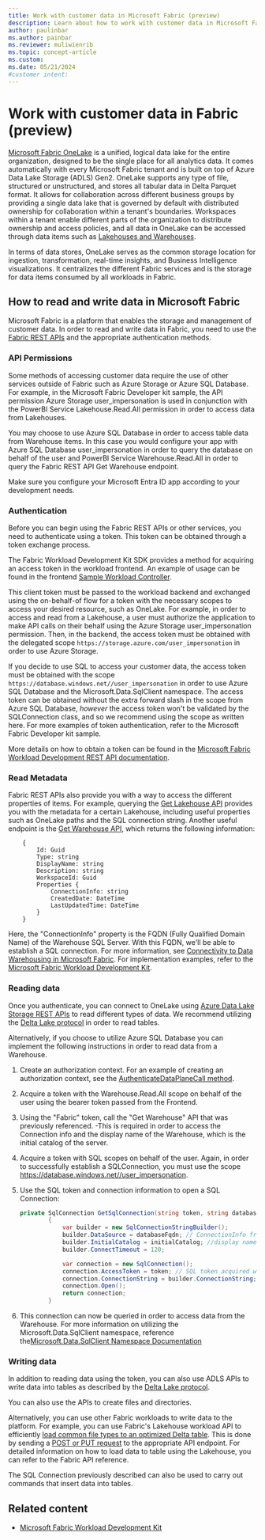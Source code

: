 ```yaml
---
title: Work with customer data in Microsoft Fabric (preview)
description: Learn about how to work with customer data in Microsoft Fabric.
author: paulinbar
ms.author: painbar
ms.reviewer: muliwienrib
ms.topic: concept-article
ms.custom:
ms.date: 05/21/2024
#customer intent:
---
```


# Work with customer data in Fabric (preview)

[Microsoft Fabric OneLake](../onelake/index.yml) is a unified, logical data lake for the entire organization, designed to be the single place for all analytics data. It comes automatically with every Microsoft Fabric tenant and is built on top of Azure Data Lake Storage (ADLS) Gen2. OneLake supports any type of file, structured or unstructured, and stores all tabular data in Delta Parquet format. It allows for collaboration across different business groups by providing a single data lake that is governed by default with distributed ownership for collaboration within a tenant's boundaries. Workspaces within a tenant enable different parts of the organization to distribute ownership and access policies, and all data in OneLake can be accessed through data items such as [Lakehouses and Warehouses](../data-warehouse/data-warehousing.md).

In terms of data stores, OneLake serves as the common storage location for ingestion, transformation, real-time insights, and Business Intelligence visualizations. It centralizes the different Fabric services and is the storage for data items consumed by all workloads in Fabric.

## How to read and write data in Microsoft Fabric 

Microsoft Fabric is a platform that enables the storage and management of customer data. In order to read and write data in Fabric, you need to use the [Fabric REST APIs](/rest/api/fabric/articles/) and the appropriate authentication methods.

### API Permissions

Some methods of accessing customer data require the use of other services outside of Fabric such as Azure Storage or Azure SQL Database. For example, in the Microsoft Fabric Developer kit sample, the API permission Azure Storage user_impersonation is used in conjunction with the PowerBI Service Lakehouse.Read.All permission in order to access data from Lakehouses.

You may choose to use Azure SQL Database in order to access table data from Warehouse items. In this case you would configure your app with Azure SQL Database user_impersonation in order to query the database on behalf of the user and PowerBI Service Warehouse.Read.All in order to query the Fabric REST API Get Warehouse endpoint.

Make sure you configure your Microsoft Entra ID app according to your development needs.

### Authentication 

Before you can begin using the Fabric REST APIs or other services, you need to authenticate using a token. This token can be obtained through a token exchange process.

The Fabric Workload Development Kit SDK provides a method for acquiring an access token in the workload frontend. An example of usage can be found in the frontend [Sample Workload Controller](https://github.com/microsoft/Microsoft-Fabric-workload-development-sample/blob/main/Frontend/src/controller/SampleWorkloadController.ts).

 This client token must be passed to the workload backend and exchanged using the on-behalf-of flow for a token with the necessary scopes to access your desired resource, such as OneLake. For example, in order to access and read from a Lakehouse, a user must authorize the application to make API calls on their behalf using the Azure Storage user_impersonation permission. Then, in the backend, the access token must be obtained with the delegated scope `https://storage.azure.com/user_impersonation` in order to use Azure Storage.

If you decide to use SQL to access your customer data, the access token must be obtained with the scope `https://database.windows.net//user_impersonation` in order to use Azure SQL Database and the Microsoft.Data.SqlClient namespace. The access token can be obtained without the extra forward slash in the scope from Azure SQL Database, *however* the access token won't be validated by the SQLConnection class, and so we recommend using the scope as written here.
For more examples of token authentication, refer to the Microsoft Fabric Developer kit sample.

More details on how to obtain a token can be found in the [Microsoft Fabric Workload Development REST API documentation](https://go.microsoft.com/fwlink/?linkid=2271986).

### Read Metadata

Fabric REST APIs also provide you with a way to access the different properties of items. For example, querying the [Get Lakehouse API](/rest/api/fabric/lakehouse/items/get-lakehouse?tabs=HTTP) provides you with the metadata for a certain Lakehouse, including useful properties such as OneLake paths and the SQL connection string.
Another useful endpoint is the [Get Warehouse API](https://learn.microsoft.com/rest/api/fabric/warehouse/items/get-warehouse?tabs=HTTP), which returns the following information:

```
    {
        Id: Guid
        Type: string
        DisplayName: string
        Description: string
        WorkspaceId: Guid
        Properties {
            ConnectionInfo: string
            CreatedDate: DateTime
            LastUpdatedTime: DateTime
        }
    }
```

Here, the "ConnectionInfo" property is the FQDN (Fully Qualified Domain Name) of the Warehouse SQL Server. With this FQDN, we'll be able to establish a SQL connection. For more information, see [Connectivity to Data Warehousing in Microsoft Fabric](https://learn.microsoft.com/fabric/data-warehouse/connectivity).
For implementation examples, refer to the [Microsoft Fabric Workload Development Kit](./index.yml).

### Reading data

Once you authenticate, you can connect to OneLake using [Azure Data Lake Storage REST APIs](/rest/api/storageservices/data-lake-storage-gen2) to read different types of data. We recommend utilizing the [Delta Lake protocol](https://github.com/delta-io/delta/blob/master/PROTOCOL.md) in order to read tables.

Alternatively, if you choose to utilize Azure SQL Database you can implement the following instructions in order to read data from a Warehouse.

1. Create an authorization context. For an example of creating an authorization context, see the [AuthenticateDataPlaneCall method](https://github.com/microsoft/Microsoft-Fabric-workload-development-sample/blob/main/Backend/src/Services/AuthenticationService.cs).
1. Acquire a token with the Warehouse.Read.All scope on behalf of the user using the bearer token passed from the Frontend.
1. Using the "Fabric" token, call the "Get Warehouse" API that was previously referenced.
    -This is required in order to access the Connection info and the display name of the Warehouse, which is the initial catalog of the server.
1. Acquire a token with SQL scopes on behalf of the user. Again, in order to successfully establish a SQLConnection, you must use the scope https://database.windows.net//user_impersonation.
1. Use the SQL token and connection information to open a SQL Connection:

    ```csharp
    private SqlConnection GetSqlConnection(string token, string databaseFqdn, string initialCatalog)
            {
                var builder = new SqlConnectionStringBuilder();
                builder.DataSource = databaseFqdn; // ConnectionInfo from Get Warehouse API
                builder.InitialCatalog = initialCatalog; //display name of the Warehouse
                builder.ConnectTimeout = 120;
    
                var connection = new SqlConnection();
                connection.AccessToken = token; // SQL token acquired with the Azure SQL Database user_impersonation scope
                connection.ConnectionString = builder.ConnectionString;
                connection.Open();
                return connection;
            }
    ```

1. This connection can now be queried in order to access data from the Warehouse. For more information on utilizing the Microsoft.Data.SqlClient namespace, reference the[Microsoft.Data.SqlClient Namespace Documentation](https://learn.microsoft.com/dotnet/api/microsoft.data.sqlclient)

### Writing data 

In addition to reading data using the token, you can also use ADLS APIs to write data into tables as described by the [Delta Lake protocol](https://github.com/delta-io/delta/blob/master/PROTOCOL.md).

You can also use the APIs to create files and directories.

Alternatively, you can use other Fabric workloads to write data to the platform. For example, you can use Fabric's Lakehouse workload API to efficiently [load common file types to an optimized Delta table](../data-engineering/load-to-tables.md). This is done by sending a [POST or PUT request](/rest/api/fabric/lakehouse/tables/load-table?tabs=HTTP) to the appropriate API endpoint. For detailed information on how to load data to table using the Lakehouse, you can refer to the Fabric API reference.

The SQL Connection previously described can also be used to carry out commands that insert data into tables.

## Related content

* [Microsoft Fabric Workload Development Kit](./index.yml)